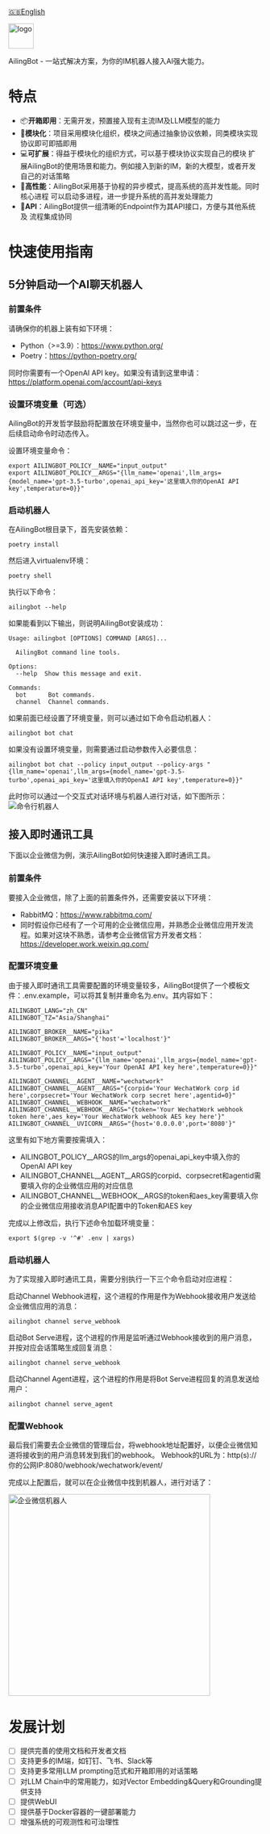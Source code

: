 [🇬🇧English](https://github.com/ericzhang-cn/ailingbot/blob/main/README.md)

<img src="./img/logo.png" alt="logo" width="50"/>

AilingBot - 一站式解决方案，为你的IM机器人接入AI强大能力。

# 特点

- 📦**开箱即用**：无需开发，预置接入现有主流IM及LLM模型的能力
- 🧩**模块化**：项目采用模块化组织，模块之间通过抽象协议依赖，同类模块实现协议即可即插即用
- 💻**可扩展**：得益于模块化的组织方式，可以基于模块协议实现自己的模块
  扩展AilingBot的使用场景和能力。例如接入到新的IM，新的大模型，或者开发自己的对话策略
- 🚀**高性能**：AilingBot采用基于协程的异步模式，提高系统的高并发性能。同时核心进程
  可以启动多进程，进一步提升系统的高并发处理能力
- 🔌**API**：AilingBot提供一组清晰的Endpoint作为其API接口，方便与其他系统及
  流程集成协同

# 快速使用指南

## 5分钟启动一个AI聊天机器人

### 前置条件

请确保你的机器上装有如下环境：

- Python（>=3.9）：https://www.python.org/
- Poetry：https://python-poetry.org/

同时你需要有一个OpenAI API key。如果没有请到这里申请：https://platform.openai.com/account/api-keys

### 设置环境变量（可选）

AilingBot的开发哲学鼓励将配置放在环境变量中，当然你也可以跳过这一步，在后续启动命令时动态传入。

设置环境变量命令：

```shell
export AILINGBOT_POLICY__NAME="input_output"
export AILINGBOT_POLICY__ARGS="{llm_name='openai',llm_args={model_name='gpt-3.5-turbo',openai_api_key='这里填入你的OpenAI API key',temperature=0}}"
```

### 启动机器人

在AilingBot根目录下，首先安装依赖：

```shell
poetry install
```

然后进入virtualenv环境：

```shell
poetry shell
```

执行以下命令：

```shell
ailingbot --help
```

如果能看到以下输出，则说明AilingBot安装成功：

```text
Usage: ailingbot [OPTIONS] COMMAND [ARGS]...

  AilingBot command line tools.

Options:
  --help  Show this message and exit.

Commands:
  bot      Bot commands.
  channel  Channel commands.
```

如果前面已经设置了环境变量，则可以通过如下命令启动机器人：

```shell
ailingbot bot chat
```

如果没有设置环境变量，则需要通过启动参数传入必要信息：

```shell
ailingbot bot chat --policy input_output --policy-args "{llm_name='openai',llm_args={model_name='gpt-3.5-turbo',openai_api_key='这里填入你的OpenAI API key',temperature=0}}"
```

此时你可以通过一个交互式对话环境与机器人进行对话，如下图所示：
![命令行机器人](img/command-line-screenshot.png)

## 接入即时通讯工具

下面以企业微信为例，演示AilingBot如何快速接入即时通讯工具。

### 前置条件

要接入企业微信，除了上面的前置条件外，还需要安装以下环境：

- RabbitMQ：https://www.rabbitmq.com/
- 同时假设你已经有了一个可用的企业微信应用，并熟悉企业微信应用开发流程。如果对这块不熟悉，请参考企业微信官方开发者文档：
  https://developer.work.weixin.qq.com/

### 配置环境变量

由于接入即时通讯工具需要配置的环境变量较多，AilingBot提供了一个模板文件：.env.example，可以将其复制并重命名为.env。其内容如下：

```text
AILINGBOT_LANG="zh_CN"
AILINGBOT_TZ="Asia/Shanghai"

AILINGBOT_BROKER__NAME="pika"
AILINGBOT_BROKER__ARGS="{'host'='localhost'}"

AILINGBOT_POLICY__NAME="input_output"
AILINGBOT_POLICY__ARGS="{llm_name='openai',llm_args={model_name='gpt-3.5-turbo',openai_api_key='Your OpenAI API key here',temperature=0}}"

AILINGBOT_CHANNEL__AGENT__NAME="wechatwork"
AILINGBOT_CHANNEL__AGENT__ARGS="{corpid='Your WechatWork corp id here',corpsecret='Your WechatWork corp secret here',agentid=0}"
AILINGBOT_CHANNEL__WEBHOOK__NAME="wechatwork"
AILINGBOT_CHANNEL__WEBHOOK__ARGS="{token='Your WechatWork webhook token here',aes_key='Your WechatWork webhook AES key here'}"
AILINGBOT_CHANNEL__UVICORN__ARGS="{host='0.0.0.0',port='8080'}"
```

这里有如下地方需要按需填入：

- AILINGBOT_POLICY__ARGS的llm_args的openai_api_key中填入你的OpenAI API key
- AILINGBOT_CHANNEL__AGENT__ARGS的corpid、corpsecret和agentid需要填入你的企业微信应用的对应信息
- AILINGBOT_CHANNEL__WEBHOOK__ARGS的token和aes_key需要填入你的企业微信应用接收消息API配置中的Token和AES key

完成以上修改后，执行下述命令加载环境变量：

```shell
export $(grep -v '^#' .env | xargs)
```

### 启动机器人

为了实现接入即时通讯工具，需要分别执行一下三个命令启动对应进程：

启动Channel Webhook进程，这个进程的作用是作为Webhook接收用户发送给企业微信应用的消息：

```shell
ailingbot channel serve_webhook
```

启动Bot Serve进程，这个进程的作用是监听通过Webhook接收到的用户消息，并按对应会话策略生成回复消息：

```shell
ailingbot channel serve_webhook
```

启动Channel Agent进程，这个进程的作用是将Bot Serve进程回复的消息发送给用户：

```shell
ailingbot channel serve_agent
```

### 配置Webhook

最后我们需要去企业微信的管理后台，将webhook地址配置好，以便企业微信知道将接收到的用户消息转发到我们的webhook。
Webhook的URL为：http(s)://你的公网IP:8080/webhook/wechatwork/event/

完成以上配置后，就可以在企业微信中找到机器人，进行对话了：

<img src="./img/wechatwork-screenshot.png" alt="企业微信机器人" width="400"/>

# 发展计划

- [ ] 提供完善的使用文档和开发者文档
- [ ] 支持更多的IM端，如钉钉、飞书、Slack等
- [ ] 支持更多常用LLM prompting范式和开箱即用的对话策略
- [ ] 对LLM Chain中的常用能力，如对Vector Embedding&Query和Grounding提供支持
- [ ] 提供WebUI
- [ ] 提供基于Docker容器的一键部署能力
- [ ] 增强系统的可观测性和可治理性